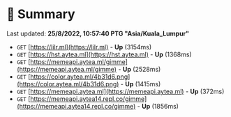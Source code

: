 # 📖 Summary
Last updated: **25/8/2022, 10:57:40 PTG "Asia/Kuala_Lumpur"**

- `GET` [https://lilr.ml](https://lilr.ml) - **Up** (3154ms)
- `GET` [https://hst.aytea.ml](https://hst.aytea.ml) - **Up** (1368ms)
- `GET` [https://memeapi.aytea.ml/gimme](https://memeapi.aytea.ml/gimme) - **Up** (2528ms)
- `GET` [https://color.aytea.ml/4b31d6.png](https://color.aytea.ml/4b31d6.png) - **Up** (1415ms)
- `GET` [https://memeapi.aytea.ml](https://memeapi.aytea.ml) - **Up** (372ms)
- `GET` [https://memeapi.aytea14.repl.co/gimme](https://memeapi.aytea14.repl.co/gimme) - **Up** (1856ms)
